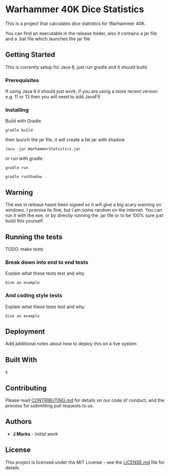 # Warhammer 40K Dice Statistics

This is a project that calculates dice statistics for Warhammer 40K.

You can find an executable in the release folder, also it contains a jar file and a .bat file which launches the jar file

## Getting Started

This is currently setup for Java 8, just run gradle and it should build

### Prerequisites

If using Java 8 it should just work, if you are using a more recent version e.g. 11 or 13 then you will need to add JavaFX

### Installing

Build with Gradle

```
gradle build
```

then launch the jar file, it will create a fat jar with shadow
```
Java -jar WarhammerStatistics.jar
```
or run with gradle
```
gradle run
```
```
gradle runShadow
```




## Warning
The exe in release hasnt been signed so it will give a big scary warning on windows. I promise its fine, but I am some random on the internet. You can run it with the exe, or by directly running the .jar file or to be 100% sure just build this yourself.


## Running the tests

TODO. make tests

### Break down into end to end tests

Explain what these tests test and why

```
Give an example
```

### And coding style tests

Explain what these tests test and why

```
Give an example
```

## Deployment

Add additional notes about how to deploy this on a live system

## Built With

s

## Contributing

Please read [CONTRIBUTING.md](https://gist.github.com/PurpleBooth/b24679402957c63ec426) for details on our code of conduct, and the process for submitting pull requests to us.


## Authors

* **J Marks** - *Initial work*
## License

This project is licensed under the MIT License - see the [LICENSE.md](LICENSE.md) file for details
